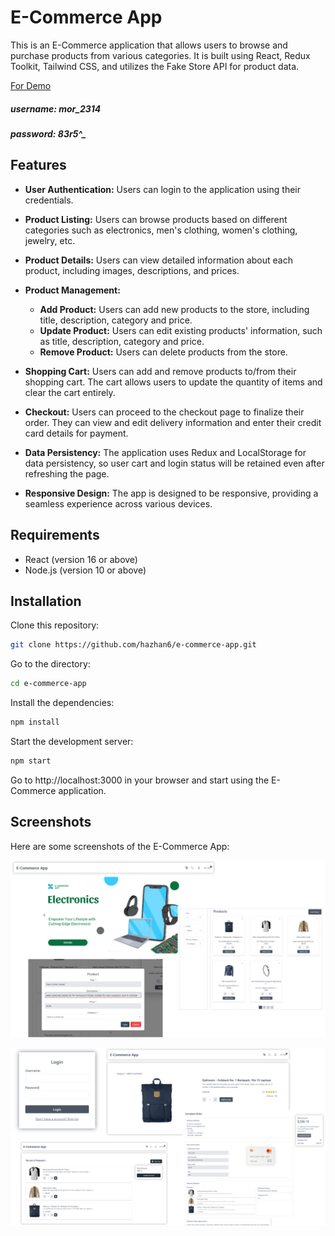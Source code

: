 # E-Commerce App

This is an E-Commerce application that allows users to browse and purchase products from various categories. It is built using React, Redux Toolkit, Tailwind CSS, and utilizes the Fake Store API for product data.

[For Demo](https://hh-e-commerce-app.netlify.app/)

##### username: mor_2314
##### password: 83r5^_

## Features

-  **User Authentication:** Users can login to the application using their credentials.

- **Product Listing:** Users can browse products based on different categories such as electronics, men's clothing, women's clothing, jewelry, etc.

- **Product Details:** Users can view detailed information about each product, including images, descriptions, and prices.

- **Product Management:**

  - **Add Product:** Users can add new products to the store, including title, description, category and price.
  - **Update Product:** Users can edit existing products' information, such as title, description, category and price.
  - **Remove Product:** Users can delete products from the store.

- **Shopping Cart:** Users can add and remove products to/from their shopping cart. The cart allows users to update the quantity of items and clear the cart entirely.

- **Checkout:** Users can proceed to the checkout page to finalize their order. They can view and edit delivery information and enter their credit card details for payment.

- **Data Persistency:** The application uses Redux and LocalStorage for data persistency, so user cart and login status will be retained even after refreshing the page.

- **Responsive Design:** The app is designed to be responsive, providing a seamless experience across various devices.

## Requirements

- React (version 16 or above)
- Node.js (version 10 or above)

## Installation

Clone this repository:

```bash
git clone https://github.com/hazhan6/e-commerce-app.git

```

Go to the directory:

```bash
cd e-commerce-app

```

Install the dependencies:

```bash
npm install

```

Start the development server:

```bash
npm start

```

Go to http://localhost:3000 in your browser and start using the E-Commerce application.

## Screenshots

Here are some screenshots of the E-Commerce App:

![image](./public/images/ss-1.png)

![image](./public/images/ss-2.png)
